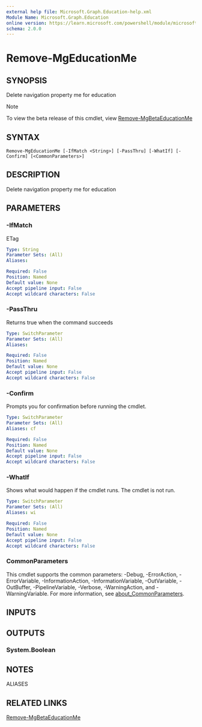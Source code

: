 ```yaml
---
external help file: Microsoft.Graph.Education-help.xml
Module Name: Microsoft.Graph.Education
online version: https://learn.microsoft.com/powershell/module/microsoft.graph.education/remove-mgeducationme
schema: 2.0.0
---
```


# Remove-MgEducationMe

## SYNOPSIS
Delete navigation property me for education

> [!NOTE]
> To view the beta release of this cmdlet, view [Remove-MgBetaEducationMe](/powershell/module/Microsoft.Graph.Beta.Applications/Remove-MgBetaEducationMe?view=graph-powershell-beta)

## SYNTAX

```
Remove-MgEducationMe [-IfMatch <String>] [-PassThru] [-WhatIf] [-Confirm] [<CommonParameters>]
```

## DESCRIPTION
Delete navigation property me for education

## PARAMETERS

### -IfMatch
ETag

```yaml
Type: String
Parameter Sets: (All)
Aliases:

Required: False
Position: Named
Default value: None
Accept pipeline input: False
Accept wildcard characters: False
```

### -PassThru
Returns true when the command succeeds

```yaml
Type: SwitchParameter
Parameter Sets: (All)
Aliases:

Required: False
Position: Named
Default value: None
Accept pipeline input: False
Accept wildcard characters: False
```

### -Confirm
Prompts you for confirmation before running the cmdlet.

```yaml
Type: SwitchParameter
Parameter Sets: (All)
Aliases: cf

Required: False
Position: Named
Default value: None
Accept pipeline input: False
Accept wildcard characters: False
```

### -WhatIf
Shows what would happen if the cmdlet runs.
The cmdlet is not run.

```yaml
Type: SwitchParameter
Parameter Sets: (All)
Aliases: wi

Required: False
Position: Named
Default value: None
Accept pipeline input: False
Accept wildcard characters: False
```

### CommonParameters
This cmdlet supports the common parameters: -Debug, -ErrorAction, -ErrorVariable, -InformationAction, -InformationVariable, -OutVariable, -OutBuffer, -PipelineVariable, -Verbose, -WarningAction, and -WarningVariable. For more information, see [about_CommonParameters](http://go.microsoft.com/fwlink/?LinkID=113216).

## INPUTS

## OUTPUTS

### System.Boolean
## NOTES

ALIASES

## RELATED LINKS
[Remove-MgBetaEducationMe](/powershell/module/Microsoft.Graph.Beta.Applications/Remove-MgBetaEducationMe?view=graph-powershell-beta)

